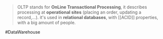 >OLTP stands for **OnLine Transactional Processing**, it describes processing at **operational sites** (placing an order, updating a record,...).
> it's used in **relational databases**, with [[ACID]] properties, with a big amount of people.

#DataWarehouse